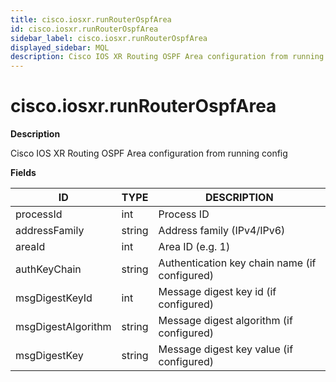 ```yaml
---
title: cisco.iosxr.runRouterOspfArea
id: cisco.iosxr.runRouterOspfArea
sidebar_label: cisco.iosxr.runRouterOspfArea
displayed_sidebar: MQL
description: Cisco IOS XR Routing OSPF Area configuration from running config
---
```


# cisco.iosxr.runRouterOspfArea

**Description**

Cisco IOS XR Routing OSPF Area configuration from running config

**Fields**

| ID                 | TYPE   | DESCRIPTION                                   |
| ------------------ | ------ | --------------------------------------------- |
| processId          | int    | Process ID                                    |
| addressFamily      | string | Address family (IPv4/IPv6)                    |
| areaId             | int    | Area ID (e.g. 1)                              |
| authKeyChain       | string | Authentication key chain name (if configured) |
| msgDigestKeyId     | int    | Message digest key id (if configured)         |
| msgDigestAlgorithm | string | Message digest algorithm (if configured)      |
| msgDigestKey       | string | Message digest key value (if configured)      |
